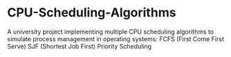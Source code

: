 # CPU-Scheduling-Algorithms
A university project implementing multiple CPU scheduling algorithms to simulate process management in operating systems:  FCFS (First Come First Serve)  SJF (Shortest Job First)  Priority Scheduling

